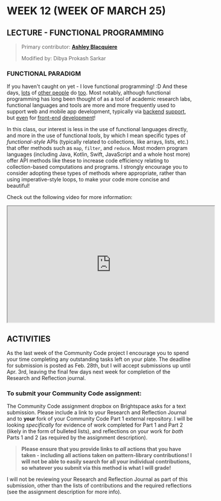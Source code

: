 # WEEK 12 (WEEK OF MARCH 25)
## LECTURE - FUNCTIONAL PROGRAMMING

> Primary contributor: **[Ashley Blacquiere](https://ca.linkedin.com/in/ashley-blacquiere)**
>
> Modified by: Dibya Prokash Sarkar

### FUNCTIONAL PARADIGM
If you haven't caught on yet - I love functional programming! :D  And these days, [lots](https://spectrum.ieee.org/functional-programming) of [other people](https://github.com/readme/featured/functional-programming) do [too](https://towardsdatascience.com/why-developers-are-falling-in-love-with-functional-programming-13514df4048e). Most notably, although functional programming has long been thought of as a tool of academic research labs, functional languages and tools are more and more frequently used to support web and mobile app development, typically via [backend](http://suave.io/) [support](https://elixir-lang.org/blog/2020/10/27/delivering-social-change-with-elixir-at-change.org/), but [even](https://haskell.dev/article/Building_web_applications_with_Haskell_A_beginners_guide.html) for [front-end](https://elm.land/) [development](https://clojure-doc.org/articles/tutorials/basic_web_development)!

In this class, our interest is less in the use of functional languages directly, and more in the use of functional _tools_, by which I mean specific types of _functional-style_ APIs (typically related to collections, like arrays, lists, etc.) that offer methods such as `map`, `filter`, and `reduce`. Most modern program languages (including Java, Kotlin, Swift, JavaScript and a whole host more) offer API methods like these to increase code efficiency relating to collection-based computations and programs. I strongly encourage you to consider adopting these types of methods where appropriate, rather than using imperative-style loops, to make your code more concise and beautiful!

Check out the following video for more information:

<div class="video-container-16by9"><iframe width="560" height="315" src="https://youtube.com/embed/_uXZ8HvHH7o"></iframe></div>

## ACTIVITIES

As the last week of the Community Code project I encourage you to spend your time completing any outstanding tasks left on your plate. The deadline for submission is posted as Feb. 28th, but I will accept submissions up until Apr. 3rd, leaving the final few days next week for completion of the Research and Reflection journal.

### To submit your Community Code assignment:
The Community Code assignment dropbox on Brightspace asks for a text submission. Please include a link to your Research and Reflection Journal and to **your** fork of your Community Code Part 1 external repository. I will be looking _specifically_ for evidence of work completed for Part 1 and Part 2 (likely in the form of bulleted lists), and reflections on your work for _both_ Parts 1 and 2 (as required by the assignment description).

> **Please ensure that you provide links to _all_ actions that you have taken - including all actions taken on pattern-library contributions! I will not be able to easily search for all your individual contributions, so whatever you submit via this method is what I will grade!**

I will not be reviewing your Research and Reflection Journal as part of this submission, other than the  lists of contributions and the required reflections (see the assignment description for more info).